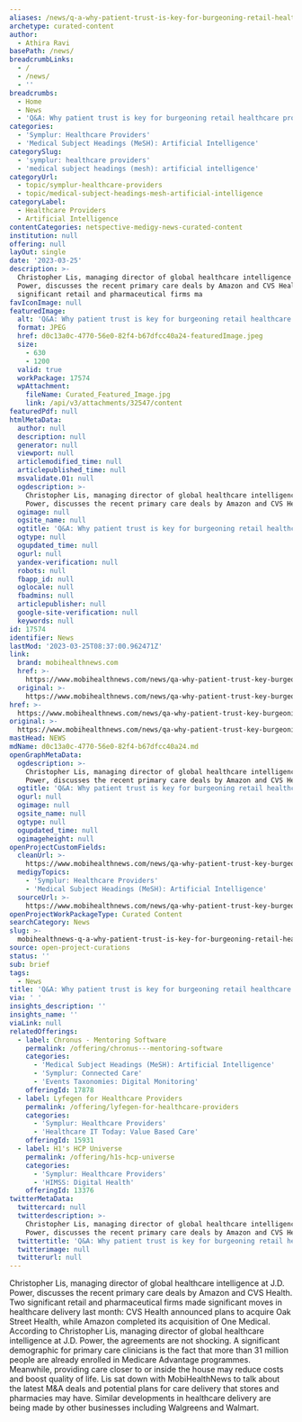 ```yaml
---
aliases: /news/q-a-why-patient-trust-is-key-for-burgeoning-retail-healthcare-providers
archetype: curated-content
author:
  - Athira Ravi
basePath: /news/
breadcrumbLinks:
  - /
  - /news/
  - ''
breadcrumbs:
  - Home
  - News
  - 'Q&A: Why patient trust is key for burgeoning retail healthcare providers'
categories:
  - 'Symplur: Healthcare Providers'
  - 'Medical Subject Headings (MeSH): Artificial Intelligence'
categorySlug:
  - 'symplur: healthcare providers'
  - 'medical subject headings (mesh): artificial intelligence'
categoryUrl:
  - topic/symplur-healthcare-providers
  - topic/medical-subject-headings-mesh-artificial-intelligence
categoryLabel:
  - Healthcare Providers
  - Artificial Intelligence
contentCategories: netspective-medigy-news-curated-content
institution: null
offering: null
layOut: single
date: '2023-03-25'
description: >-
  Christopher Lis, managing director of global healthcare intelligence at J.D.
  Power, discusses the recent primary care deals by Amazon and CVS Health. Two
  significant retail and pharmaceutical firms ma
favIconImage: null
featuredImage:
  alt: 'Q&A: Why patient trust is key for burgeoning retail healthcare providers'
  format: JPEG
  href: d0c13a0c-4770-56e0-82f4-b67dfcc40a24-featuredImage.jpeg
  size:
    - 630
    - 1200
  valid: true
  workPackage: 17574
  wpAttachment:
    fileName: Curated_Featured_Image.jpg
    link: /api/v3/attachments/32547/content
featuredPdf: null
htmlMetaData:
  author: null
  description: null
  generator: null
  viewport: null
  articlemodified_time: null
  articlepublished_time: null
  msvalidate.01: null
  ogdescription: >-
    Christopher Lis, managing director of global healthcare intelligence at J.D.
    Power, discusses the recent primary care deals by Amazon and CVS Health.
  ogimage: null
  ogsite_name: null
  ogtitle: 'Q&A: Why patient trust is key for burgeoning retail healthcare providers'
  ogtype: null
  ogupdated_time: null
  ogurl: null
  yandex-verification: null
  robots: null
  fbapp_id: null
  oglocale: null
  fbadmins: null
  articlepublisher: null
  google-site-verification: null
  keywords: null
id: 17574
identifier: News
lastMod: '2023-03-25T08:37:00.962471Z'
link:
  brand: mobihealthnews.com
  href: >-
    https://www.mobihealthnews.com/news/qa-why-patient-trust-key-burgeoning-retail-healthcare-providers
  original: >-
    https://www.mobihealthnews.com/news/qa-why-patient-trust-key-burgeoning-retail-healthcare-providers
href: >-
  https://www.mobihealthnews.com/news/qa-why-patient-trust-key-burgeoning-retail-healthcare-providers
original: >-
  https://www.mobihealthnews.com/news/qa-why-patient-trust-key-burgeoning-retail-healthcare-providers
mastHead: NEWS
mdName: d0c13a0c-4770-56e0-82f4-b67dfcc40a24.md
openGraphMetaData:
  ogdescription: >-
    Christopher Lis, managing director of global healthcare intelligence at J.D.
    Power, discusses the recent primary care deals by Amazon and CVS Health.
  ogtitle: 'Q&A: Why patient trust is key for burgeoning retail healthcare providers'
  ogurl: null
  ogimage: null
  ogsite_name: null
  ogtype: null
  ogupdated_time: null
  ogimageheight: null
openProjectCustomFields:
  cleanUrl: >-
    https://www.mobihealthnews.com/news/qa-why-patient-trust-key-burgeoning-retail-healthcare-providers
  medigyTopics:
    - 'Symplur: Healthcare Providers'
    - 'Medical Subject Headings (MeSH): Artificial Intelligence'
  sourceUrl: >-
    https://www.mobihealthnews.com/news/qa-why-patient-trust-key-burgeoning-retail-healthcare-providers
openProjectWorkPackageType: Curated Content
searchCategory: News
slug: >-
  mobihealthnews-q-a-why-patient-trust-is-key-for-burgeoning-retail-healthcare-providers
source: open-project-curations
status: ''
sub: brief
tags:
  - News
title: 'Q&A: Why patient trust is key for burgeoning retail healthcare providers'
via: ' '
insights_description: ''
insights_name: ''
viaLink: null
relatedOfferings:
  - label: Chronus - Mentoring Software
    permalink: /offering/chronus---mentoring-software
    categories:
      - 'Medical Subject Headings (MeSH): Artificial Intelligence'
      - 'Symplur: Connected Care'
      - 'Events Taxonomies: Digital Monitoring'
    offeringId: 17878
  - label: Lyfegen for Healthcare Providers
    permalink: /offering/lyfegen-for-healthcare-providers
    categories:
      - 'Symplur: Healthcare Providers'
      - 'Healthcare IT Today: Value Based Care'
    offeringId: 15931
  - label: H1's HCP Universe
    permalink: /offering/h1s-hcp-universe
    categories:
      - 'Symplur: Healthcare Providers'
      - 'HIMSS: Digital Health'
    offeringId: 13376
twitterMetaData:
  twittercard: null
  twitterdescription: >-
    Christopher Lis, managing director of global healthcare intelligence at J.D.
    Power, discusses the recent primary care deals by Amazon and CVS Health.
  twittertitle: 'Q&A: Why patient trust is key for burgeoning retail healthcare providers'
  twitterimage: null
  twitterurl: null
---
```

<p>Christopher Lis, managing director of global healthcare intelligence at J.D. Power, discusses the recent primary care deals by Amazon and CVS Health. Two significant retail and pharmaceutical firms made significant moves in healthcare delivery last month: CVS Health announced plans to acquire Oak Street Health, while Amazon completed its acquisition of One Medical. According to Christopher Lis, managing director of global healthcare intelligence at J.D. Power, the agreements are not shocking. A significant demographic for primary care clinicians is the fact that more than 31 million people are already enrolled in Medicare Advantage programmes. Meanwhile, providing care closer to or inside the house may reduce costs and boost quality of life. Lis sat down with MobiHealthNews to talk about the latest M&amp;A deals and potential plans for care delivery that stores and pharmacies may have. Similar developments in healthcare delivery are being made by other businesses including Walgreens and Walmart.&nbsp;</p>
